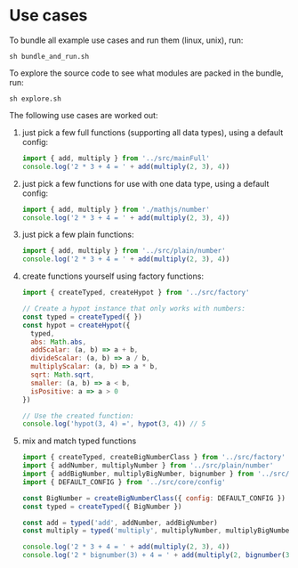 # Use cases

To bundle all example use cases and run them (linux, unix), run:

```
sh bundle_and_run.sh
```

To explore the source code to see what modules are packed in the bundle, run:

```
sh explore.sh
```

The following use cases are worked out:

1. just pick a few full functions (supporting all data types), using a default config:
    ```js
    import { add, multiply } from '../src/mainFull'
    console.log('2 * 3 + 4 = ' + add(multiply(2, 3), 4))
    ```

2. just pick a few functions for use with one data type, using a default config:
    ```js
    import { add, multiply } from './mathjs/number'
    console.log('2 * 3 + 4 = ' + add(multiply(2, 3), 4))
    ```

3. just pick a few plain functions:
    ```js
    import { add, multiply } from '../src/plain/number'
    console.log('2 * 3 + 4 = ' + add(multiply(2, 3), 4))
    ```

4. create functions yourself using factory functions:
    ```js
    import { createTyped, createHypot } from '../src/factory'

    // Create a hypot instance that only works with numbers:
    const typed = createTyped({ })
    const hypot = createHypot({
      typed,
      abs: Math.abs,
      addScalar: (a, b) => a + b,
      divideScalar: (a, b) => a / b,
      multiplyScalar: (a, b) => a * b,
      sqrt: Math.sqrt,
      smaller: (a, b) => a < b,
      isPositive: a => a > 0
    })

    // Use the created function:
    console.log('hypot(3, 4) =', hypot(3, 4)) // 5
    ```

5. mix and match typed functions
    ```js
    import { createTyped, createBigNumberClass } from '../src/factory'
    import { addNumber, multiplyNumber } from '../src/plain/number'
    import { addBigNumber, multiplyBigNumber, bignumber } from '../src/plain/bignumber'
    import { DEFAULT_CONFIG } from '../src/core/config'

    const BigNumber = createBigNumberClass({ config: DEFAULT_CONFIG })
    const typed = createTyped({ BigNumber })

    const add = typed('add', addNumber, addBigNumber)
    const multiply = typed('multiply', multiplyNumber, multiplyBigNumber)

    console.log('2 * 3 + 4 = ' + add(multiply(2, 3), 4))
    console.log('2 * bignumber(3) + 4 = ' + add(multiply(2, bignumber(3)), 4))
    ```
